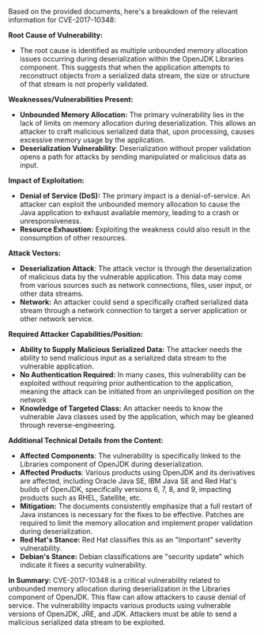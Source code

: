 Based on the provided documents, here's a breakdown of the relevant information for CVE-2017-10348:

**Root Cause of Vulnerability:**

*   The root cause is identified as multiple unbounded memory allocation issues occurring during deserialization within the OpenJDK Libraries component. This suggests that when the application attempts to reconstruct objects from a serialized data stream, the size or structure of that stream is not properly validated.

**Weaknesses/Vulnerabilities Present:**

*   **Unbounded Memory Allocation:** The primary vulnerability lies in the lack of limits on memory allocation during deserialization. This allows an attacker to craft malicious serialized data that, upon processing, causes excessive memory usage by the application.
*   **Deserialization Vulnerability**: Deserialization without proper validation opens a path for attacks by sending manipulated or malicious data as input.

**Impact of Exploitation:**

*   **Denial of Service (DoS):** The primary impact is a denial-of-service. An attacker can exploit the unbounded memory allocation to cause the Java application to exhaust available memory, leading to a crash or unresponsiveness.
*   **Resource Exhaustion:** Exploiting the weakness could also result in the consumption of other resources.

**Attack Vectors:**

*   **Deserialization Attack**: The attack vector is through the deserialization of malicious data by the vulnerable application. This data may come from various sources such as network connections, files, user input, or other data streams.
*   **Network:** An attacker could send a specifically crafted serialized data stream through a network connection to target a server application or other network service.

**Required Attacker Capabilities/Position:**

*   **Ability to Supply Malicious Serialized Data:** The attacker needs the ability to send malicious input as a serialized data stream to the vulnerable application.
*  **No Authentication Required:** In many cases, this vulnerability can be exploited without requiring prior authentication to the application, meaning the attack can be initiated from an unprivileged position on the network
*   **Knowledge of Targeted Class:** An attacker needs to know the vulnerable Java classes used by the application, which may be gleaned through reverse-engineering.

**Additional Technical Details from the Content:**

*   **Affected Components**: The vulnerability is specifically linked to the Libraries component of OpenJDK during deserialization.
*   **Affected Products**: Various products using OpenJDK and its derivatives are affected, including Oracle Java SE, IBM Java SE and Red Hat's builds of OpenJDK, specifically versions 6, 7, 8, and 9, impacting products such as RHEL, Satellite, etc.
*   **Mitigation:** The documents consistently emphasize that a full restart of Java instances is necessary for the fixes to be effective. Patches are required to limit the memory allocation and implement proper validation during deserialization.
*   **Red Hat's Stance:** Red Hat classifies this as an "Important" severity vulnerability.
*   **Debian's Stance:** Debian classifications are "security update" which indicate it fixes a security vulnerability.

**In Summary:**
CVE-2017-10348 is a critical vulnerability related to unbounded memory allocation during deserialization in the Libraries component of OpenJDK. This flaw can allow attackers to cause denial of service. The vulnerability impacts various products using vulnerable versions of OpenJDK, JRE, and JDK. Attackers must be able to send a malicious serialized data stream to be exploited.